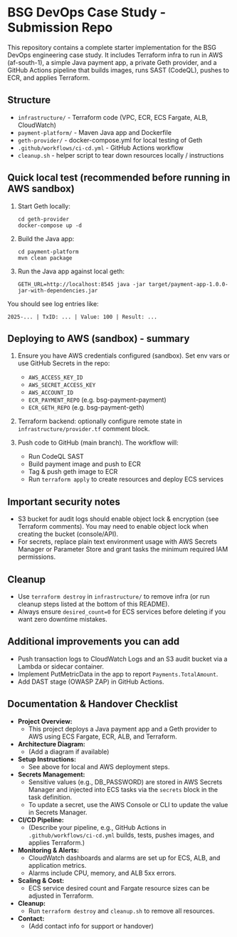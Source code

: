 # BSG DevOps Case Study - Submission Repo

This repository contains a complete starter implementation for the BSG DevOps engineering case study.
It includes Terraform infra to run in AWS (af-south-1), a simple Java payment app, a private Geth provider, and a GitHub Actions pipeline that builds images, runs SAST (CodeQL), pushes to ECR, and applies Terraform.

## Structure
- `infrastructure/` - Terraform code (VPC, ECR, ECS Fargate, ALB, CloudWatch)
- `payment-platform/` - Maven Java app and Dockerfile
- `geth-provider/` - docker-compose.yml for local testing of Geth
- `.github/workflows/ci-cd.yml` - GitHub Actions workflow
- `cleanup.sh` - helper script to tear down resources locally / instructions

## Quick local test (recommended before running in AWS sandbox)
1. Start Geth locally:
   ```
   cd geth-provider
   docker-compose up -d
   ```

2. Build the Java app:
   ```
   cd payment-platform
   mvn clean package
   ```

3. Run the Java app against local geth:
   ```
   GETH_URL=http://localhost:8545 java -jar target/payment-app-1.0.0-jar-with-dependencies.jar
   ```

You should see log entries like:
```
2025-... | TxID: ... | Value: 100 | Result: ...
```

## Deploying to AWS (sandbox) - summary
1. Ensure you have AWS credentials configured (sandbox). Set env vars or use GitHub Secrets in the repo:
   - `AWS_ACCESS_KEY_ID`
   - `AWS_SECRET_ACCESS_KEY`
   - `AWS_ACCOUNT_ID`
   - `ECR_PAYMENT_REPO` (e.g. bsg-payment-payment)
   - `ECR_GETH_REPO` (e.g. bsg-payment-geth)

2. Terraform backend: optionally configure remote state in `infrastructure/provider.tf` comment block.

3. Push code to GitHub (main branch). The workflow will:
   - Run CodeQL SAST
   - Build payment image and push to ECR
   - Tag & push geth image to ECR
   - Run `terraform apply` to create resources and deploy ECS services

## Important security notes
- S3 bucket for audit logs should enable object lock & encryption (see Terraform comments). You may need to enable object lock when creating the bucket (console/API).
- For secrets, replace plain text environment usage with AWS Secrets Manager or Parameter Store and grant tasks the minimum required IAM permissions.

## Cleanup
- Use `terraform destroy` in `infrastructure/` to remove infra (or run cleanup steps listed at the bottom of this README).
- Always ensure `desired_count=0` for ECS services before deleting if you want zero downtime mistakes.

## Additional improvements you can add
- Push transaction logs to CloudWatch Logs and an S3 audit bucket via a Lambda or sidecar container.
- Implement PutMetricData in the app to report `Payments.TotalAmount`.
- Add DAST stage (OWASP ZAP) in GitHub Actions.

## Documentation & Handover Checklist

- **Project Overview:**
  - This project deploys a Java payment app and a Geth provider to AWS using ECS Fargate, ECR, ALB, and Terraform.
- **Architecture Diagram:**
  - (Add a diagram if available)
- **Setup Instructions:**
  - See above for local and AWS deployment steps.
- **Secrets Management:**
  - Sensitive values (e.g., DB_PASSWORD) are stored in AWS Secrets Manager and injected into ECS tasks via the `secrets` block in the task definition.
  - To update a secret, use the AWS Console or CLI to update the value in Secrets Manager.
- **CI/CD Pipeline:**
  - (Describe your pipeline, e.g., GitHub Actions in `.github/workflows/ci-cd.yml` builds, tests, pushes images, and applies Terraform.)
- **Monitoring & Alerts:**
  - CloudWatch dashboards and alarms are set up for ECS, ALB, and application metrics.
  - Alarms include CPU, memory, and ALB 5xx errors.
- **Scaling & Cost:**
  - ECS service desired count and Fargate resource sizes can be adjusted in Terraform.
- **Cleanup:**
  - Run `terraform destroy` and `cleanup.sh` to remove all resources.
- **Contact:**
  - (Add contact info for support or handover)
